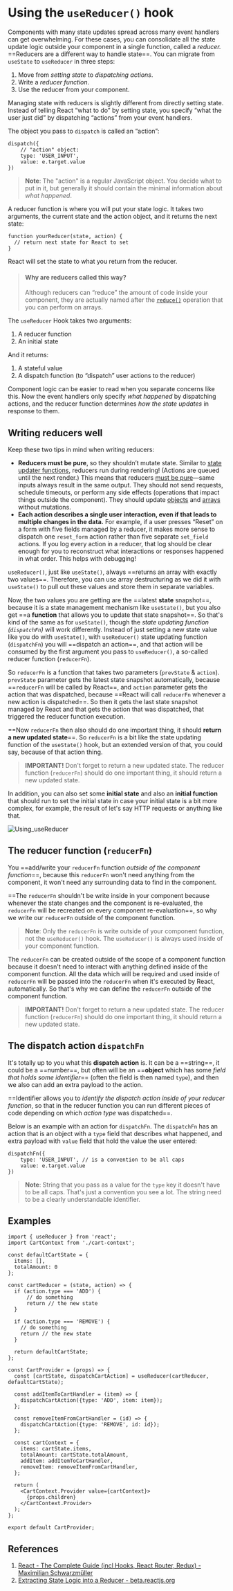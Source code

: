 # Using the `useReducer()` hook

Components with many state updates spread across many event handlers can get overwhelming. For these cases, you can consolidate all the state update logic outside your component in a single function, called a _reducer._ ==Reducers are a different way to handle state==. You can migrate from `useState` to `useReducer` in three steps:

1. Move from _setting state_ to _dispatching actions_.
2. Write a _reducer function_.
3. Use the reducer from your component.

Managing state with reducers is slightly different from directly setting state. Instead of telling React “what to do” by setting state, you specify “what the user just did” by dispatching “actions” from your event handlers.

The object you pass to `dispatch` is called an “action”:

```react
dispatch({
    // "action" object:
    type: 'USER_INPUT',
    value: e.target.value
})
```

> **Note**: The "action" is a regular JavaScript object. You decide what to put in it, but generally it should contain the minimal information about _what happened_.

A reducer function is where you will put your state logic. It takes two arguments, the current state and the action object, and it returns the next state:

```react
function yourReducer(state, action) {
  // return next state for React to set
}
```

React will set the state to what you return from the reducer.

> #### Why are reducers called this way?
>
> Although reducers can “reduce” the amount of code inside your component, they are actually named after the [`reduce()`](https://developer.mozilla.org/en-US/docs/Web/JavaScript/Reference/Global_Objects/Array/Reduce) operation that you can perform on arrays.

The `useReducer` Hook takes two arguments:

1. A reducer function
2. An initial state

And it returns:

1. A stateful value
2. A dispatch function (to “dispatch” user actions to the reducer)

Component logic can be easier to read when you separate concerns like this. Now the event handlers only specify _what happened_ by dispatching actions, and the reducer function determines _how the state updates_ in response to them.

## Writing reducers well

Keep these two tips in mind when writing reducers:

- **Reducers must be pure**, so they shouldn’t mutate state. Similar to [state updater functions](https://beta.reactjs.org/learn/queueing-a-series-of-state-updates), reducers run during rendering! (Actions are queued until the next render.) This means that reducers [must be pure](https://beta.reactjs.org/learn/keeping-components-pure)—same inputs always result in the same output. They should not send requests, schedule timeouts, or perform any side effects (operations that impact things outside the component). They should update [objects](https://beta.reactjs.org/learn/updating-objects-in-state) and [arrays](https://beta.reactjs.org/learn/updating-arrays-in-state) without mutations.
- **Each action describes a single user interaction, even if that leads to multiple changes in the data.** For example, if a user presses “Reset” on a form with five fields managed by a reducer, it makes more sense to dispatch one `reset_form` action rather than five separate `set_field` actions. If you log every action in a reducer, that log should be clear enough for you to reconstruct what interactions or responses happened in what order. This helps with debugging!

`useReducer()`, just like `useState()`, always ==returns an array with exactly two values==. Therefore, you can use array destructuring as we did it with `useState()` to pull out these values and store them in separate variables.

Now, the two values you are getting are the ==latest **state** snapshot==, because it is a state management mechanism like `useState()`, but you also get ==a **function** that allows you to update that state snapshot==. So that's kind of the same as for `useState()`, though the _state updating function (`dispatchFn`)_ will work differently. Instead of just setting a new state value like you do with `useState()`, with `useReducer()` state updating function (`dispatchFn`) you will ==dispatch an action==, and that action will be consumed by the first argument you pass to `useReducer()`, a so-called reducer function (`reducerFn`).

So `reducerFn` is a function that takes two parameters (`prevState` & `action`). `prevState` parameter gets the latest state snapshot automatically, because ==`reducerFn` will be called by React==, and `action` parameter gets the action that was dispatched, because ==React will call `reducerFn` whenever a new action is dispatched==. So then it gets the last state snapshot managed by React and that gets the action that was dispatched, that triggered the reducer function execution.

==Now `reducerFn` then also should do one important thing, it should **return a new updated state**==. So `reducerFn` is a bit like the state updating function of the `useState()` hook, but an extended version of that, you could say, because of that action thing.

> **IMPORTANT!** Don't forget to return a new updated state. The reducer function (`reducerFn`) should do one important thing, it should return a new updated state.

In addition, you can also set some **initial state** and also an **initial function** that should run to set the initial state in case your initial state is a bit more complex, for example, the result of let's say HTTP requests or anything like that.

![Using_useReducer](..\img\Using_useReducer.jpg)

## The reducer function (`reducerFn`)

You ==add/write your `reducerFn` function _outside of the component function_==, because this `reducerFn` won't need anything from the component, it won't need any surrounding data to find in the component.

==The `reducerFn` shouldn't be write inside in your component because whenever the state changes and the component is re-evaluated, the `reducerFn` will be recreated on every component re-evaluation==, so why we write our `reducerFn` outside of the component function.

> **Note**: Only the `reducerFn` is write outside of your component function, not the `useReducer()` hook. The `useReducer()` is always used inside of your component function.

The `reducerFn` can be created outside of the scope of a component function because it doesn't need to interact with anything defined inside of the component function. All the data which will be required and used inside of `reducerFn` will be passed into the `reducerFn` when it's executed by React, automatically. So that's why we can define the `reducerFn` outside of the component function.

> **IMPORTANT!** Don't forget to return a new updated state. The reducer function (`reducerFn`) should do one important thing, it should return a new updated state.

## The dispatch action `dispatchFn`

It's totally up to you what this **dispatch action** is. It can be a ==string==, it could be a ==number==, but often will be an ==**object** which has some _field that holds some identifier_== (often the field is then named `type`), and then we also can add an extra payload to the action.

==Identifier allows you to _identify the dispatch action inside of your reducer function_, so that in the reducer function you can run different pieces of code depending on which _action type_ was dispatched==.

Below is an example with an action for `dispatchFn`. The `dispatchFn` has an action that is an object with a `type` field that describes what happened, and extra payload with `value` field that hold the value the user entered:

```react
dispatchFn({
    type: 'USER_INPUT', // is a convention to be all caps
    value: e.target.value
})
```

> **Note**: String that you pass as a value for the `type` key it doesn't have to be all caps. That's just a convention you see a lot. The string need to be a clearly understandable identifier.

## Examples

```react
import { useReducer } from 'react';
import CartContext from './cart-context';

const defaultCartState = {
  items: [],
  totalAmount: 0
};

const cartReducer = (state, action) => {
  if (action.type === 'ADD') {
      // do something
      return // the new state
  }

  if (action.type === 'REMOVE') {
    // do something
    return // the new state
  }

  return defaultCartState;
};

const CartProvider = (props) => {
  const [cartState, dispatchCartAction] = useReducer(cartReducer, defaultCartState);

  const addItemToCartHandler = (item) => {
    dispatchCartAction({type: 'ADD', item: item});
  };

  const removeItemFromCartHandler = (id) => {
    dispatchCartAction({type: 'REMOVE', id: id});
  };

  const cartContext = {
    items: cartState.items,
    totalAmount: cartState.totalAmount,
    addItem: addItemToCartHandler,
    removeItem: removeItemFromCartHandler,
  };

  return (
    <CartContext.Provider value={cartContext}>
      {props.children}
    </CartContext.Provider>
  );
};

export default CartProvider;
```

## References

1. [React - The Complete Guide (incl Hooks, React Router, Redux) - Maximilian Schwarzmüller](https://www.udemy.com/course/react-the-complete-guide-incl-redux/)
1. [Extracting State Logic into a Reducer - beta.reactjs.org](https://beta.reactjs.org/learn/extracting-state-logic-into-a-reducer)

